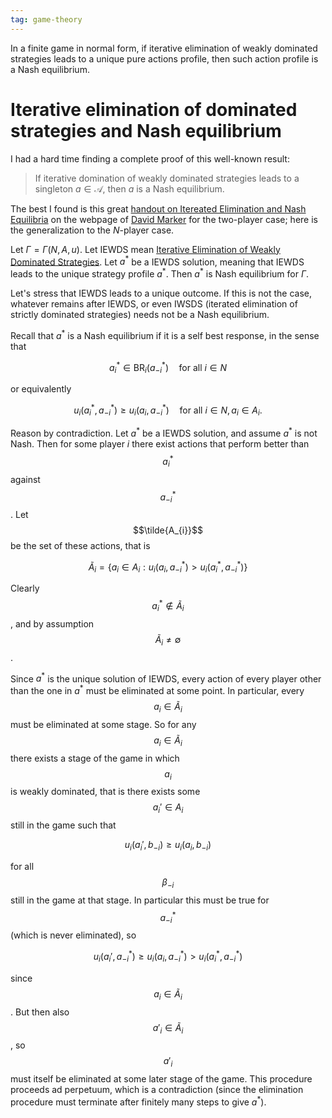 ```yaml
---
tag: game-theory
---
```



In a finite game in normal form, if iterative elimination of weakly dominated strategies leads to a unique pure actions profile, then such action profile is a Nash equilibrium. 

# Iterative elimination of dominated strategies and Nash equilibrium

I had a hard time finding a complete proof of this well-known result: 

> If iterative domination of weakly dominated strategies leads to a singleton $a \in \mathcal{A}$, then $a$ is a Nash equilibrium.

The best I found is this great [handout on Itereated Elimination and Nash Equilibria](https://homepages.math.uic.edu/~marker/stat473-S16/IESDS.pdf) on the webpage of [David Marker](https://homepages.math.uic.edu/~marker/stat473-S16/) for the two-player case; here is the generalization to the $N$-player case.

Let $\Gamma = \Gamma(N, A, u)$. Let IEWDS mean [Iterative Elimination of Weakly Dominated Strategies](https://www.youtube.com/watch?v=E9IBWofIglc). Let $a^{\ast}$ be a IEWDS solution, meaning that IEWDS leads to the unique strategy profile $a^{\ast}$. Then $a^{\ast}$ is Nash equilibrium for $\Gamma$.

Let's stress that IEWDS leads to a unique outcome. If this is not the case, whatever remains after IEWDS, or even IWSDS (iterated elimination of strictly dominated strategies) needs not be a Nash equilibrium.

Recall that $a^{\ast}$ is a Nash equilibrium if it is a self best response, in the sense that

$$
a^{\ast}_{i} \in \text{BR}_{i}(a^{\ast}_{-i}) \quad \text{for all } i \in N
$$

or equivalently

$$
u_{i}(a^{\ast}_{i}, a^{\ast}_{-i}) \geq u_{i}(a_{i}, a^{\ast}_{-i})  \quad \text{for all } i \in N, a_{i} \in A_{i}.
$$

Reason by contradiction. Let $a^{\ast}$ be a IEWDS solution, and assume $a^{\ast}$ is not Nash. Then for some player $i$ there exist actions that perform better than $$a^{\ast}_{i}$$ against $$a^{\ast}_{-i}$$. Let $$\tilde{A_{i}}$$ be the set of these actions, that is

$$
\tilde{A}_{i} =
\{ a_{i} \in A_{i}: u_{i}(a_{i}, a^{\ast}_{-i}) > u_{i}(a^{\ast}_{i}, a^{\ast}_{-i}) \}
$$

Clearly $$a^{\ast}_{i} \notin \tilde{A}_{i}$$, and by assumption $$\tilde{A}_{i} \neq \emptyset$$.

Since $a^{\ast}$ is the unique solution of IEWDS, every action of every player other than the one in $a^{\ast}$ must be eliminated at some point. In particular, every $$a_{i} \in \tilde{A}_{i}$$ must be eliminated at some stage. So for any $$a_{i} \in \tilde{A}_{i}$$ there exists a stage of the game in which $$a_{i}$$ is weakly dominated, that is there exists some $$a_{i}' \in A_{i}$$ still in the game such that

$$
u_{i}(a_{i}', b_{-i}) \geq u_{i}(a_{i}, b_{-i})
$$

for all $$\beta_{-i}$$ still in the game at that stage. In particular this must be true for $$a^{\ast}_{-i}$$ (which is never eliminated), so

$$
u_{i}(a_{i}', a^{\ast}_{-i}) \geq u_{i}(a_{i}, a^{\ast}_{-i}) > u_{i}(a^{\ast}_{i}, a^{\ast}_{-i})
$$

since $$a_{i} \in \tilde{A}_{i}$$. But then also $$a'_{i} \in \tilde{A}_{i}$$, so $$a'_{i}$$ must itself be eliminated at some later stage of the game. This procedure proceeds ad perpetuum, which is a contradiction (since the elimination procedure must terminate after finitely many steps to give $a^{\ast}$).

